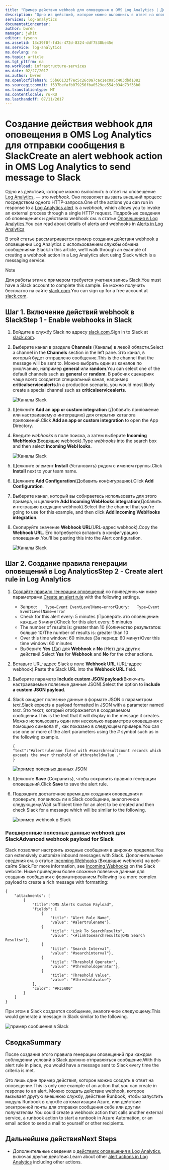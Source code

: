 ```yaml
---
title: "Пример действия webhook для оповещения в OMS Log Analytics | Документация Майкрософт"
description: "Одно из действий, которое можно выполнить в ответ на оповещение Log Analytics, — это webhook. Оно позволяет вызвать внешний процесс посредством одного HTTP-запроса. В этой статье рассматривается пример создания действия webhook в оповещении Log Analytics с использованием Slack."
services: log-analytics
documentationcenter: 
author: bwren
manager: jwhit
editor: tysonn
ms.assetid: 13c39f0f-fd3c-472d-8324-ddf7538be45e
ms.service: log-analytics
ms.devlang: na
ms.topic: article
ms.tgt_pltfrm: na
ms.workload: infrastructure-services
ms.date: 02/27/2017
ms.author: bwren
ms.openlocfilehash: 55b66132f7ec5c26c0a7cac1ec0a5c403dbd1082
ms.sourcegitcommit: f537befafb079256fba0529ee554c034d73f36b0
ms.translationtype: MT
ms.contentlocale: ru-RU
ms.lasthandoff: 07/11/2017
---
```

# <a name="create-an-alert-webhook-action-in-oms-log-analytics-to-send-message-to-slack"></a><span data-ttu-id="fee60-104">Создание действия webhook для оповещения в OMS Log Analytics для отправки сообщения в Slack</span><span class="sxs-lookup"><span data-stu-id="fee60-104">Create an alert webhook action in OMS Log Analytics to send message to Slack</span></span>
<span data-ttu-id="fee60-105">Одно из действий, которое можно выполнить в ответ на оповещение [Log Analytics](log-analytics-alerts.md), — это *webhook*. Оно позволяет вызвать внешний процесс посредством одного HTTP-запроса.</span><span class="sxs-lookup"><span data-stu-id="fee60-105">One of the actions you can run in response to a [Log Analytics alert](log-analytics-alerts.md) is a *webhook*, which allows you to invoke an external process through a single HTTP request.</span></span>  <span data-ttu-id="fee60-106">Подробные сведения об оповещениях и действиях webhook см. в статье [Оповещения в Log Analytics](log-analytics-alerts.md).</span><span class="sxs-lookup"><span data-stu-id="fee60-106">You can read about details of alerts and webhooks in [Alerts in Log Analytics](log-analytics-alerts.md)</span></span>

<span data-ttu-id="fee60-107">В этой статье рассматривается пример создания действия webhook в оповещении Log Analytics с использованием службы обмена сообщениями Slack.</span><span class="sxs-lookup"><span data-stu-id="fee60-107">In this article, we’ll walk through an example of creating a webhook action in a Log Analytics alert using Slack which is a messaging service.</span></span>

> [!NOTE]
> <span data-ttu-id="fee60-108">Для работы этим с примером требуется учетная запись Slack.</span><span class="sxs-lookup"><span data-stu-id="fee60-108">You must have a Slack account to complete this sample.</span></span>  <span data-ttu-id="fee60-109">Ее можно получить бесплатно на сайте [slack.com](http://slack.com).</span><span class="sxs-lookup"><span data-stu-id="fee60-109">You can sign up for a free account at [slack.com](http://slack.com).</span></span>
> 
> 

## <a name="step-1---enable-webhooks-in-slack"></a><span data-ttu-id="fee60-110">Шаг 1. Включение действий webhook в Slack</span><span class="sxs-lookup"><span data-stu-id="fee60-110">Step 1 - Enable webhooks in Slack</span></span>
1. <span data-ttu-id="fee60-111">Войдите в службу Slack по адресу [slack.com](http://slack.com).</span><span class="sxs-lookup"><span data-stu-id="fee60-111">Sign in to Slack at [slack.com](http://slack.com).</span></span>
2. <span data-ttu-id="fee60-112">Выберите канал в разделе **Channels** (Каналы) в левой области.</span><span class="sxs-lookup"><span data-stu-id="fee60-112">Select a channel in the **Channels** section in the left pane.</span></span>  <span data-ttu-id="fee60-113">Это канал, в который будет отправлено сообщение.</span><span class="sxs-lookup"><span data-stu-id="fee60-113">This is the channel that the message will be sent to.</span></span>  <span data-ttu-id="fee60-114">Можно выбрать один из каналов по умолчанию, например **general** или **random**.</span><span class="sxs-lookup"><span data-stu-id="fee60-114">You can select one of the default channels such as **general** or **random**.</span></span>  <span data-ttu-id="fee60-115">В рабочих сценариях чаще всего создается специальный канал, например **criticalservicealerts**.</span><span class="sxs-lookup"><span data-stu-id="fee60-115">In a production scenario, you would most likely create a special channel such as **criticalservicealerts**.</span></span> <br>
   
   ![Каналы Slack](media/log-analytics-alerts-webhooks/oms-webhooks01.png)
3. <span data-ttu-id="fee60-117">Щелкните **Add an app or custom integration** (Добавить приложение или настраиваемую интеграцию) для открытия каталога приложений.</span><span class="sxs-lookup"><span data-stu-id="fee60-117">Click **Add an app or custom integration** to open the App Directory.</span></span>
4. <span data-ttu-id="fee60-118">Введите *webhooks* в поле поиска, а затем выберите **Incoming WebHooks**(Входящие webhook).</span><span class="sxs-lookup"><span data-stu-id="fee60-118">Type *webhooks* into the search box and then select **Incoming WebHooks**.</span></span> <br>
   
   ![Каналы Slack](media/log-analytics-alerts-webhooks/oms-webhooks02.png)
5. <span data-ttu-id="fee60-120">Щелкните элемент **Install** (Установить) рядом с именем группы.</span><span class="sxs-lookup"><span data-stu-id="fee60-120">Click **Install** next to your team name.</span></span>
6. <span data-ttu-id="fee60-121">Щелкните **Add Configuration**(Добавить конфигурацию).</span><span class="sxs-lookup"><span data-stu-id="fee60-121">Click **Add Configuration**.</span></span>
7. <span data-ttu-id="fee60-122">Выберите канал, который вы собираетесь использовать для этого примера, и щелкните **Add Incoming WebHooks integration**(Добавить интеграцию входящих webhook).</span><span class="sxs-lookup"><span data-stu-id="fee60-122">Select the the channel that you're going to use for this example, and then click **Add Incoming WebHooks integration**.</span></span>  
8. <span data-ttu-id="fee60-123">Скопируйте значение **Webhook URL**(URL-адрес webhook).</span><span class="sxs-lookup"><span data-stu-id="fee60-123">Copy the **Webhook URL**.</span></span>  <span data-ttu-id="fee60-124">Его потребуется вставить в конфигурацию оповещения.</span><span class="sxs-lookup"><span data-stu-id="fee60-124">You'll be pasting this into the Alert configuration.</span></span> <br>
   
    ![Каналы Slack](media/log-analytics-alerts-webhooks/oms-webhooks05.png)

## <a name="step-2---create-alert-rule-in-log-analytics"></a><span data-ttu-id="fee60-126">Шаг 2. Создание правила генерации оповещений в Log Analytics</span><span class="sxs-lookup"><span data-stu-id="fee60-126">Step 2 - Create alert rule in Log Analytics</span></span>
1. <span data-ttu-id="fee60-127">[Создайте правило генерации оповещений](log-analytics-alerts.md) со приведенными ниже параметрами.</span><span class="sxs-lookup"><span data-stu-id="fee60-127">[Create an alert rule](log-analytics-alerts.md) with the following settings.</span></span>
   * <span data-ttu-id="fee60-128">Запрос: ```    Type=Event EventLevelName=error ```</span><span class="sxs-lookup"><span data-stu-id="fee60-128">Query: ```    Type=Event EventLevelName=error ```</span></span>
   * <span data-ttu-id="fee60-129">Check for this alert every: 5 minutes (Проверять это оповещение: каждые 5 минут)</span><span class="sxs-lookup"><span data-stu-id="fee60-129">Check for this alert every: 5 minutes</span></span>
   * <span data-ttu-id="fee60-130">The number of results is: greater than 10 (Количество результатов: больше 10)</span><span class="sxs-lookup"><span data-stu-id="fee60-130">The number of results is: greater than 10</span></span>
   * <span data-ttu-id="fee60-131">Over this time window: 60 minutes (За период: 60 минут)</span><span class="sxs-lookup"><span data-stu-id="fee60-131">Over this time window: 60 minutes</span></span>
   * <span data-ttu-id="fee60-132">Выберите **Yes** (Да) для **Webhook** и **No** (Нет) для других действий.</span><span class="sxs-lookup"><span data-stu-id="fee60-132">Select **Yes** for **Webhook** and **No** for the other actions.</span></span>
2. <span data-ttu-id="fee60-133">Вставьте URL-адрес Slack в поле **Webhook URL** (URL-адрес webhook).</span><span class="sxs-lookup"><span data-stu-id="fee60-133">Paste the Slack URL into the **Webhook URL** field.</span></span>
3. <span data-ttu-id="fee60-134">Выберите параметр **Include custom JSON payload**(Включить настраиваемые полезные данные JSON).</span><span class="sxs-lookup"><span data-stu-id="fee60-134">Select the option to **include a custom JSON payload**.</span></span>
4. <span data-ttu-id="fee60-135">Slack ожидает полезные данные в формате JSON с параметром *text*.</span><span class="sxs-lookup"><span data-stu-id="fee60-135">Slack expects a payload formatted in JSON with a parameter named *text*.</span></span>  <span data-ttu-id="fee60-136">Это текст, который отображается в создаваемом сообщении.</span><span class="sxs-lookup"><span data-stu-id="fee60-136">This is the text that it will display in the message it creates.</span></span>  <span data-ttu-id="fee60-137">Можно использовать один или несколько параметров оповещения с помощью символа *#* , как показано в следующем примере.</span><span class="sxs-lookup"><span data-stu-id="fee60-137">You can use one or more of the alert parameters using the *#* symbol such as in the following example.</span></span>
   
    ```
    {
    "text":"#alertrulename fired with #searchresultcount records which exceeds the over threshold of #thresholdvalue ."
    }
    ```
   
    ![пример полезных данных JSON](media/log-analytics-alerts-webhooks/oms-webhooks07.png)
5. <span data-ttu-id="fee60-139">Щелкните **Save** (Сохранить), чтобы сохранить правило генерации оповещений.</span><span class="sxs-lookup"><span data-stu-id="fee60-139">Click **Save** to save the alert rule.</span></span>
6. <span data-ttu-id="fee60-140">Подождите достаточное время для создания оповещения и проверьте, появилось ли в Slack сообщение, аналогичное следующему.</span><span class="sxs-lookup"><span data-stu-id="fee60-140">Wait sufficient time for an alert to be created and then check Slack for a message which will be similar to the following.</span></span>
   
   ![пример webhook в Slack](media/log-analytics-alerts-webhooks/oms-webhooks08.png)

### <a name="advanced-webhook-payload-for-slack"></a><span data-ttu-id="fee60-142">Расширенные полезные данные webhook для Slack</span><span class="sxs-lookup"><span data-stu-id="fee60-142">Advanced webhook payload for Slack</span></span>
<span data-ttu-id="fee60-143">Slack позволяет настроить входные сообщения в широких пределах.</span><span class="sxs-lookup"><span data-stu-id="fee60-143">You can extensively customize inbound messages with Slack.</span></span> <span data-ttu-id="fee60-144">Дополнительные сведения см. в статье [Incoming Webhooks](https://api.slack.com/incoming-webhooks) (Входящие webhook) на веб-сайте Slack.</span><span class="sxs-lookup"><span data-stu-id="fee60-144">For more information, see [Incoming Webhooks](https://api.slack.com/incoming-webhooks) on the Slack website.</span></span> <span data-ttu-id="fee60-145">Ниже приведены более сложные полезные данные для создания сообщения с форматированием.</span><span class="sxs-lookup"><span data-stu-id="fee60-145">Following is a more complex payload to create a rich message with formatting:</span></span>

    {
        "attachments": [
            {
                "title":"OMS Alerts Custom Payload",
                "fields": [
                    {
                        "title": "Alert Rule Name",
                        "value": "#alertrulename"},
                    {
                        "title": "Link To SearchResults",
                        "value": "<#linktosearchresults|OMS Search Results>"},
                    {
                        "title": "Search Interval",
                        "value": "#searchinterval"},
                    {
                        "title": "Threshold Operator",
                        "value": "#thresholdoperator"},
                    {
                        "title": "Threshold Value",
                        "value": "#thresholdvalue"}
                ],
                "color": "#F35A00"
            }
        ]
    }


<span data-ttu-id="fee60-146">При этом в Slack создается сообщение, аналогичное следующему.</span><span class="sxs-lookup"><span data-stu-id="fee60-146">This would generate a message in Slack similar to the following.</span></span>

![пример сообщения в Slack](media/log-analytics-alerts-webhooks/oms-webhooks09.png)

## <a name="summary"></a><span data-ttu-id="fee60-148">Сводка</span><span class="sxs-lookup"><span data-stu-id="fee60-148">Summary</span></span>
<span data-ttu-id="fee60-149">После создания этого правила генерации оповещений при каждом соблюдении условий в Slack должно отправляться сообщение.</span><span class="sxs-lookup"><span data-stu-id="fee60-149">With this alert rule in place, you would have a message sent to Slack every time the criteria is met.</span></span>  

<span data-ttu-id="fee60-150">Это лишь один пример действия, которое можно создать в ответ на оповещение.</span><span class="sxs-lookup"><span data-stu-id="fee60-150">This is only one example of an action that you can create in response to an alert.</span></span>  <span data-ttu-id="fee60-151">Можно создать действие webhook, которое вызывает другую внешнюю службу, действие Runbook, чтобы запустить модуль Runbook в службе автоматизации Azure, или действие электронной почты для отправки сообщения себе или другим получателям.</span><span class="sxs-lookup"><span data-stu-id="fee60-151">You could create a webhook action that calls another external service, a runbook action to start a runbook in Azure Automation, or an email action to send a mail to yourself or other recipients.</span></span>   

## <a name="next-steps"></a><span data-ttu-id="fee60-152">Дальнейшие действия</span><span class="sxs-lookup"><span data-stu-id="fee60-152">Next Steps</span></span>
* <span data-ttu-id="fee60-153">Дополнительные сведения о [действиях оповещения в Log Analytics](log-analytics-alerts-actions.md), включая другие действия.</span><span class="sxs-lookup"><span data-stu-id="fee60-153">Learn about other [alert actions in Log Analytics](log-analytics-alerts-actions.md) including other actions.</span></span>


